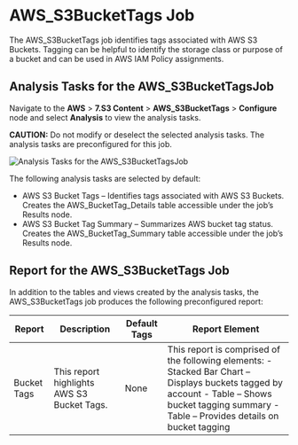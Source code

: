 # AWS_S3BucketTags Job

The AWS_S3BucketTags job identifies tags associated with AWS S3 Buckets. Tagging can be helpful to
identify the storage class or purpose of a bucket and can be used in AWS IAM Policy assignments.

## Analysis Tasks for the AWS_S3BucketTagsJob

Navigate to the **AWS** > **7.S3 Content** > **AWS_S3BucketTags** > **Configure** node and select
**Analysis** to view the analysis tasks.

**CAUTION:** Do not modify or deselect the selected analysis tasks. The analysis tasks are
preconfigured for this job.

![Analysis Tasks for the AWS_S3BucketTagsJob](/img/versioned_docs/accessanalyzer_11.6/accessanalyzer/solutions/aws/s3content/s3buckettagsanalysis.webp)

The following analysis tasks are selected by default:

- AWS S3 Bucket Tags – Identifies tags associated with AWS S3 Buckets. Creates the
  AWS_BucketTag_Details table accessible under the job’s Results node.
- AWS S3 Bucket Tag Summary – Summarizes AWS bucket tag status. Creates the AWS_BucketTag_Summary
  table accessible under the job’s Results node.

## Report for the AWS_S3BucketTags Job

In addition to the tables and views created by the analysis tasks, the AWS_S3BucketTags job produces
the following preconfigured report:

| Report      | Description                                | Default Tags | Report Element                                                                                                                                                                                   |
| ----------- | ------------------------------------------ | ------------ | ------------------------------------------------------------------------------------------------------------------------------------------------------------------------------------------------ |
| Bucket Tags | This report highlights AWS S3 Bucket Tags. | None         | This report is comprised of the following elements: - Stacked Bar Chart – Displays buckets tagged by account - Table – Shows bucket tagging summary - Table – Provides details on bucket tagging |

